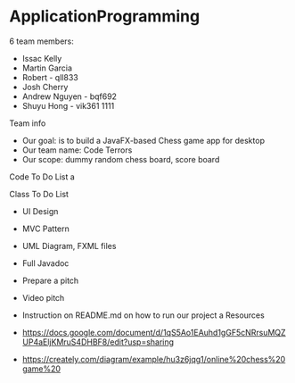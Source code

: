 # ApplicationProgramming
6 team members:
* Issac Kelly
* Martin Garcia
* Robert - qll833 
* Josh Cherry 
* Andrew Nguyen - bqf692
* Shuyu Hong - vik361 1111

Team info
* Our goal: is to build a JavaFX-based Chess game app for desktop
* Our team name: Code Terrors
* Our scope: dummy random chess board, score board

Code To Do List
a

Class To Do List
* UI Design 
* MVC Pattern
* UML Diagram, FXML files
* Full Javadoc
* Prepare a pitch
* Video pitch
* Instruction on README.md on how to run our project
a
Resources 
* https://docs.google.com/document/d/1qS5Ao1EAuhd1gGF5cNRrsuMQZUP4aEljKMruS4DHBF8/edit?usp=sharing

* https://creately.com/diagram/example/hu3z6jqg1/online%20chess%20game%20
